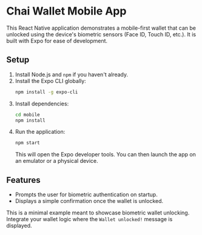 # Chai Wallet Mobile App

This React Native application demonstrates a mobile-first wallet that can be unlocked using the device's biometric sensors (Face ID, Touch ID, etc.). It is built with Expo for ease of development.

## Setup

1. Install Node.js and `npm` if you haven't already.
2. Install the Expo CLI globally:
   ```bash
   npm install -g expo-cli
   ```
3. Install dependencies:
   ```bash
   cd mobile
   npm install
   ```
4. Run the application:
   ```bash
   npm start
   ```
   This will open the Expo developer tools. You can then launch the app on an emulator or a physical device.

## Features

- Prompts the user for biometric authentication on startup.
- Displays a simple confirmation once the wallet is unlocked.

This is a minimal example meant to showcase biometric wallet unlocking. Integrate your wallet logic where the `Wallet unlocked!` message is displayed.
